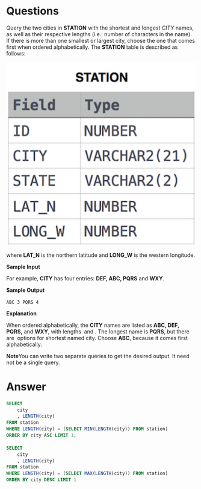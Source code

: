 # Questions

Query the two cities in **STATION** with the shortest and longest *CITY* names,
as well as their respective lengths (i.e.: number of characters in the name).
If there is more than one smallest or largest city, choose the one that comes first when ordered alphabetically.
The **STATION** table is described as follows:

![Untitled](../../../../image/HackerRank/Weather_Observation_Station_5/image.jpeg)

where **LAT_N** is the northern latitude and **LONG_W** is the western longitude.

**Sample Input**

For example, **CITY** has four entries: **DEF, ABC, PQRS** and **WXY**.

**Sample Output**

`ABC 3
PQRS 4`

**Explanation**

When ordered alphabetically, the **CITY** names are listed as **ABC, DEF, PQRS,** and **WXY**, with lengths  and . The longest name is **PQRS**, but there are  options for shortest named city. Choose **ABC**, because it comes first alphabetically.

**Note**You can write two separate queries to get the desired output. It need not be a single query.

# Answer

```sql
SELECT
    city
    , LENGTH(city)
FROM station
WHERE LENGTH(city) = (SELECT MIN(LENGTH(city)) FROM station)
ORDER BY city ASC LIMIT 1;

SELECT
    city
    , LENGTH(city)
FROM station
WHERE LENGTH(city) = (SELECT MAX(LENGTH(city)) FROM station)
ORDER BY city DESC LIMIT 1
```